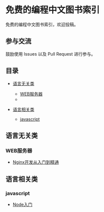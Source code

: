 免费的编程中文图书索引
============================

免费的编程中文图书索引，欢迎投稿。


## 参与交流

鼓励使用 Issues 以及 Pull Request 进行参与。

## 目录

* [语言无关类](#语言无关类)
  * [WEB服务器](#WEB服务器)
  * 
  
* [语言相关类](#语言相关类)
  * [javascript](#javascript)

  
## 语言无关类

### WEB服务器

* [Nginx开发从入门到精通](https://github.com/taobao/nginx-book)

## 语言相关类

### javascript

* [Node入门](http://www.nodebeginner.org/index-zh-cn.html)
